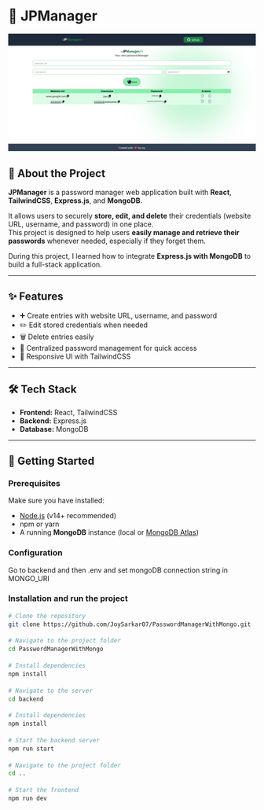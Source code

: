 # 🔐 JPManager  

<p align="center">
  <img src="./readmeImages/passwordManager.jpg" alt="Project Preview" width="600px"/>
</p>

## 📌 About the Project
**JPManager** is a password manager web application built with **React**, **TailwindCSS**, **Express.js**, and **MongoDB**.  

It allows users to securely **store, edit, and delete** their credentials (website URL, username, and password) in one place.  
This project is designed to help users **easily manage and retrieve their passwords** whenever needed, especially if they forget them.  

During this project, I learned how to integrate **Express.js with MongoDB** to build a full-stack application.  

---

## ✨ Features
- ➕ Create entries with website URL, username, and password  
- ✏️ Edit stored credentials when needed  
- 🗑️ Delete entries easily  
- 🔐 Centralized password management for quick access  
- 📱 Responsive UI with TailwindCSS  

---

## 🛠️ Tech Stack
- **Frontend:** React, TailwindCSS  
- **Backend:** Express.js  
- **Database:** MongoDB  

---

## 🚀 Getting Started

### Prerequisites
Make sure you have installed:
- [Node.js](https://nodejs.org/) (v14+ recommended)  
- npm or yarn  
- A running **MongoDB** instance (local or [MongoDB Atlas](https://www.mongodb.com/atlas))  

### Configuration
Go to backend and then .env and set mongoDB connection string in MONGO_URI

### Installation and run the project
```bash
# Clone the repository
git clone https://github.com/JoySarkar07/PasswordManagerWithMongo.git

# Navigate to the project folder
cd PasswordManagerWithMongo

# Install dependencies
npm install

# Navigate to the server
cd backend

# Install dependencies
npm install

# Start the backend server
npm run start

# Navigate to the project folder
cd ..

# Start the frontend
npm run dev
```